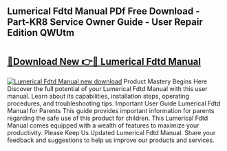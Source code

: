 ## Lumerical Fdtd Manual PDf Free Download - Part-KR8 Service Owner Guide - User Repair Edition QWUtm

# <h2><a href="http://bc15398.oget.top/?id=Lumerical+Fdtd+Manual">🔗Download New 👉🔴 Lumerical Fdtd Manual</a></h2>

[![Lumerical Fdtd Manual new download](https://i.imgur.com/5g1atiW.png)](http://bc15398.oget.top/?id=Lumerical+Fdtd+Manual)
Product Mastery Begins Here Discover the full potential of your Lumerical Fdtd Manual with this user manual. Learn about its capabilities, installation steps, operating procedures, and troubleshooting tips. Important User Guide Lumerical Fdtd Manual for Parents This guide provides important information for parents regarding the safe use of this product for children. This Lumerical Fdtd Manual comes equipped with a wealth of features to maximize your productivity. Please Keep Us Updated Lumerical Fdtd Manual. Share your feedback and suggestions to help us improve our products and services.

